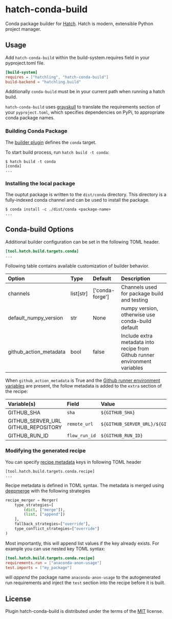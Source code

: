 # hatch-conda-build

Conda package builder for [Hatch](https://hatch.pypa.io/latest/). Hatch is modern, extensible Python project manager.

## Usage

Add `hatch-conda-build` within the build-system.requires field in your pyproject.toml file.

```toml
[build-system]
requires = ["hatchling", "hatch-conda-build"]
build-backend = "hatchling.build"
```

Additionally `conda-build` must be in your current path when running a
hatch build.

`hatch-conda-build` uses [grayskull](https://github.com/conda/grayskull) to translate the requirements section of your `pyproject.toml`, which
specifies dependencies on PyPi, to appropriate conda package names.

### Building Conda Package

The [builder plugin](https://hatch.pypa.io/latest/plugins/builder/reference/) defines the `conda` target.

To start build process, run `hatch build -t conda`:

```shell
$ hatch build -t conda
[conda]
...
```

### Installing the local package

The ouptut package is written to the `dist/conda` directory. This directory is a fully-indexed
conda channel and can be used to install the package.

```shell
$ conda install -c ./dist/conda <package-name>
...
```

## Conda-build Options

Additional builder configuration can be set in the following TOML
header.

```toml
[tool.hatch.build.targets.conda]
...
```

Following table contains available customization of builder behavior.

| Option                 | Type      | Default         | Description                                      |
|:-----------------------|:----------|:----------------|:-------------------------------------------------|
| channels               | list[str] | ['conda-forge'] | Channels used for package build and testing      |
| default_numpy_version  | str       | None            | numpy version, otherwise use conda-build default |
| github_action_metadata | bool      | false           | Include extra metadata into recipe from Github runner environment variables|

When `github_action_metadata` is True and the [Github runner environment variables](https://docs.github.com/en/actions/writing-workflows/choosing-what-your-workflow-does/store-information-in-variables#default-environment-variables) are present, the follow metadata is added to the 
`extra` section of the recipe:

| Variable(s)                          | Field         | Value           |
|:-------------------------------------|:--------------|:----------------|
| GITHUB_SHA                           | `sha`         | `${GITHUB_SHA}` |
| GITHUB_SERVER_URL<br>GITHUB_REPOSITORY | `remote_url`  | `${GITHUB_SERVER_URL}/${GITHUB_REPOSITORY}` |
| GITHUB_RUN_ID                        | `flow_run_id` | `${GITHUB_RUN_ID}` |

### Modifying the generated recipe

You can specify [recipe metadata](https://docs.conda.io/projects/conda-build/en/latest/resources/define-metadata.html) keys in following TOML header

```tml
[tool.hatch.build.targets.conda.recipe]
...
```

Recipe metadata is defined in TOML syntax. The metadata is merged using [deepmerge](https://deepmerge.readthedocs.io/en/latest/index.html) with the following strategies

```python
recipe_merger = Merger(
    type_strategies=[
        (dict, ["merge"]),
        (list, ["append"])
    ],
    fallback_strategies=["override"],
    type_conflict_strategies=["override"]
)
```

Most importantly, this will append list values if the key already exists. For example you can use nested key TOML
syntax:

```toml
[tool.hatch.build.targets.conda.recipe]
requirements.run = ["anaconda-anon-usage"]
test.imports = ["my_package"]
```

will *append* the package name `anaconda-anon-usage` to the autogenerated run requirements and inject the `test`
section into the recipe before it is built.


## License

Plugin hatch-conda-build is distributed under the terms of the [MIT](https://spdx.org/licenses/MIT.html) license.
